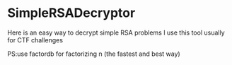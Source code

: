 # SimpleRSADecryptor
Here is an easy way to decrypt simple RSA problems 
I use this tool usually for CTF challenges 

PS:use factordb for factorizing n (the fastest and best way)
